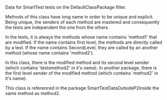 Data for SmartTest tests on the DefaultClassPackage filter.

Methods of this class have long name in order to be unique and explicit.
Being unique, the senders of each method are mastered and consequently the tests are independent the one from the others.

In the tests, it is always the methods whose name contains 'method1' that are modified. If the name contains first level, the methods are directly called by a test. If the name contains SecondLevel, they are called by an another method (whose name contains 'method2').

In this class, there is the modified method and its second level sender (which contains 'testsmethod2' in it's name). In another package, there is the first level sender of the modified method (which contains 'method2' in it's name).

This class is referenced in the package SmartTestDataOutsideP2inside the same method as method2.